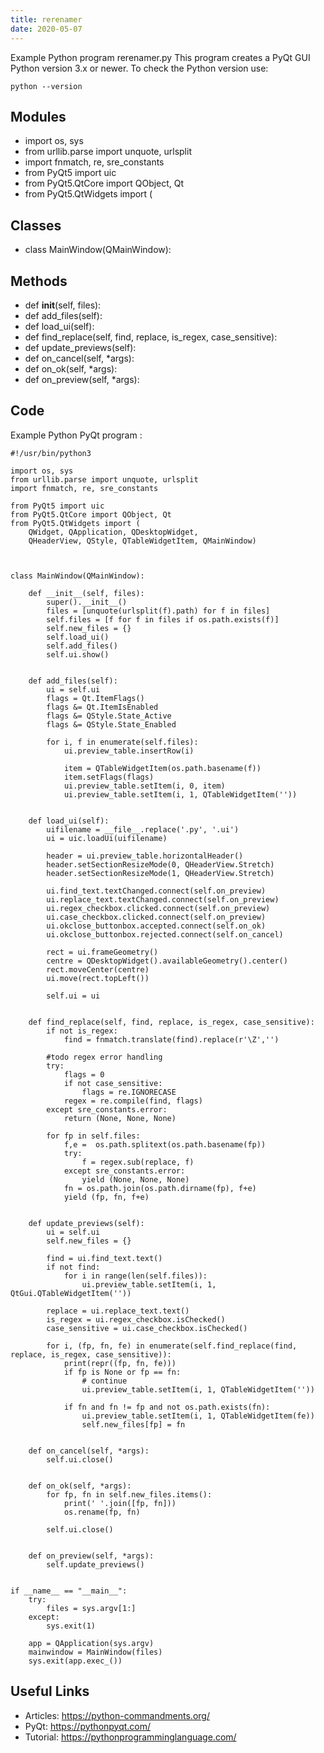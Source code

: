```yaml
---
title: rerenamer
date: 2020-05-07
---
```

Example Python program rerenamer.py
This program creates a PyQt GUI
Python version 3.x or newer.
To check the Python version use:

    python --version

## Modules

* import os, sys
* from urllib.parse import unquote, urlsplit
* import fnmatch, re, sre_constants
* from PyQt5 import uic
* from PyQt5.QtCore import QObject, Qt
* from PyQt5.QtWidgets import (

## Classes

* class MainWindow(QMainWindow):

## Methods

* def __init__(self, files):
* def add_files(self):
* def load_ui(self):
* def find_replace(self, find, replace, is_regex, case_sensitive):
* def update_previews(self):
* def on_cancel(self, *args):
* def on_ok(self, *args):
* def on_preview(self, *args):

## Code

Example Python PyQt program :

    #!/usr/bin/python3
    
    import os, sys
    from urllib.parse import unquote, urlsplit
    import fnmatch, re, sre_constants
    
    from PyQt5 import uic
    from PyQt5.QtCore import QObject, Qt
    from PyQt5.QtWidgets import (
        QWidget, QApplication, QDesktopWidget,
        QHeaderView, QStyle, QTableWidgetItem, QMainWindow)
    
    
    
    class MainWindow(QMainWindow):
    
        def __init__(self, files):
            super().__init__()
            files = [unquote(urlsplit(f).path) for f in files]
            self.files = [f for f in files if os.path.exists(f)]
            self.new_files = {}
            self.load_ui()
            self.add_files()
            self.ui.show()
    
    
        def add_files(self):
            ui = self.ui
            flags = Qt.ItemFlags()
            flags &= Qt.ItemIsEnabled
            flags &= QStyle.State_Active
            flags &= QStyle.State_Enabled
    
            for i, f in enumerate(self.files):
                ui.preview_table.insertRow(i)
    
                item = QTableWidgetItem(os.path.basename(f))
                item.setFlags(flags)
                ui.preview_table.setItem(i, 0, item)
                ui.preview_table.setItem(i, 1, QTableWidgetItem(''))
    
    
        def load_ui(self):
            uifilename = __file__.replace('.py', '.ui')
            ui = uic.loadUi(uifilename)
    
            header = ui.preview_table.horizontalHeader()
            header.setSectionResizeMode(0, QHeaderView.Stretch)
            header.setSectionResizeMode(1, QHeaderView.Stretch)
    
            ui.find_text.textChanged.connect(self.on_preview)
            ui.replace_text.textChanged.connect(self.on_preview)
            ui.regex_checkbox.clicked.connect(self.on_preview)
            ui.case_checkbox.clicked.connect(self.on_preview)
            ui.okclose_buttonbox.accepted.connect(self.on_ok)
            ui.okclose_buttonbox.rejected.connect(self.on_cancel)
    
            rect = ui.frameGeometry()
            centre = QDesktopWidget().availableGeometry().center()
            rect.moveCenter(centre)
            ui.move(rect.topLeft())
    
            self.ui = ui
    
    
        def find_replace(self, find, replace, is_regex, case_sensitive):
            if not is_regex:
                find = fnmatch.translate(find).replace(r'\Z','')
    
            #todo regex error handling
            try:
                flags = 0
                if not case_sensitive:
                    flags = re.IGNORECASE
                regex = re.compile(find, flags)
            except sre_constants.error:
                return (None, None, None)
    
            for fp in self.files:
                f,e =  os.path.splitext(os.path.basename(fp))
                try:
                    f = regex.sub(replace, f)
                except sre_constants.error:
                    yield (None, None, None)
                fn = os.path.join(os.path.dirname(fp), f+e)
                yield (fp, fn, f+e)
    
    
        def update_previews(self):
            ui = self.ui
            self.new_files = {}
    
            find = ui.find_text.text()
            if not find:
                for i in range(len(self.files)):
                    ui.preview_table.setItem(i, 1, QtGui.QTableWidgetItem(''))
    
            replace = ui.replace_text.text()
            is_regex = ui.regex_checkbox.isChecked()
            case_sensitive = ui.case_checkbox.isChecked()
    
            for i, (fp, fn, fe) in enumerate(self.find_replace(find, replace, is_regex, case_sensitive)):
                print(repr((fp, fn, fe)))
                if fp is None or fp == fn:
                    # continue
                    ui.preview_table.setItem(i, 1, QTableWidgetItem(''))
    
                if fn and fn != fp and not os.path.exists(fn):
                    ui.preview_table.setItem(i, 1, QTableWidgetItem(fe))
                    self.new_files[fp] = fn
    
    
        def on_cancel(self, *args):
            self.ui.close()
    
    
        def on_ok(self, *args):
            for fp, fn in self.new_files.items():
                print(' '.join([fp, fn]))
                os.rename(fp, fn)
    
            self.ui.close()
    
    
        def on_preview(self, *args):
            self.update_previews()
    
    
    if __name__ == "__main__":
        try:
            files = sys.argv[1:]
        except:
            sys.exit(1)
    
        app = QApplication(sys.argv)
        mainwindow = MainWindow(files)
        sys.exit(app.exec_())

## Useful Links

- Articles: https://python-commandments.org/
- PyQt: https://pythonpyqt.com/
- Tutorial: https://pythonprogramminglanguage.com/
